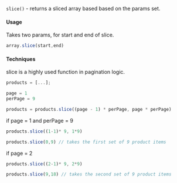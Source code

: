 `slice()` - returns a sliced array based based on the params set.


#### Usage
Takes two params, for start and end of slice.
```js
array.slice(start,end)
```

#### Techniques
slice is a highly used function in pagination logic.
```js
products = [...];

page = 1
perPage = 9

products = products.slice((page - 1) * perPage, page * perPage)
```

if page = 1 and perPage = 9
```js
products.slice((1-1)* 9, 1*9)

products.slice(0,9) // takes the first set of 9 product items
```

if page = 2
```js
products.slice((2-1)* 9, 2*9)

products.slice(9,18) // takes the second set of 9 product items
```